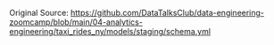 
Original Source: 
https://github.com/DataTalksClub/data-engineering-zoomcamp/blob/main/04-analytics-engineering/taxi_rides_ny/models/staging/schema.yml